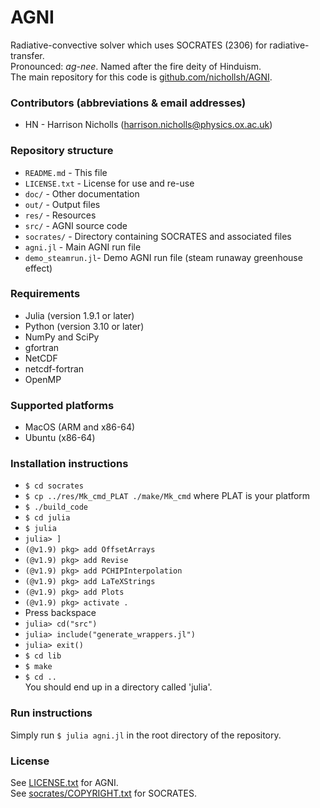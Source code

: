 # AGNI
Radiative-convective solver which uses SOCRATES (2306) for radiative-transfer.    
Pronounced: *ag-nee*. Named after the fire deity of Hinduism.    
The main repository for this code is [github.com/nichollsh/AGNI](https://github.com/nichollsh/AGNI).

### Contributors (abbreviations & email addresses)
* HN - Harrison Nicholls (harrison.nicholls@physics.ox.ac.uk)  

### Repository structure 
* `README.md`       - This file
* `LICENSE.txt`     - License for use and re-use
* `doc/`            - Other documentation
* `out/`            - Output files
* `res/`            - Resources
* `src/`            - AGNI source code
* `socrates/`       - Directory containing SOCRATES and associated files
* `agni.jl`         - Main AGNI run file
* `demo_steamrun.jl`- Demo AGNI run file (steam runaway greenhouse effect)


### Requirements
* Julia (version 1.9.1 or later)
* Python (version 3.10 or later)
* NumPy and SciPy
* gfortran
* NetCDF
* netcdf-fortran
* OpenMP

### Supported platforms
* MacOS (ARM and x86-64)
* Ubuntu (x86-64)

### Installation instructions
- `$ cd socrates`
- `$ cp ../res/Mk_cmd_PLAT ./make/Mk_cmd` where PLAT is your platform
- `$ ./build_code`
- `$ cd julia`
- `$ julia`
- `julia> ]`
- `(@v1.9) pkg> add OffsetArrays`
-  `(@v1.9) pkg> add Revise`
-  `(@v1.9) pkg> add PCHIPInterpolation`
-  `(@v1.9) pkg> add LaTeXStrings`
-  `(@v1.9) pkg> add Plots`
-  `(@v1.9) pkg> activate .`
-  Press backspace
-  `julia> cd("src")`
-  `julia> include("generate_wrappers.jl")`
-  `julia> exit()`
-  `$ cd lib`
-  `$ make`
-  `$ cd ..`   
You should end up in a directory called 'julia'.

### Run instructions
Simply run `$ julia agni.jl` in the root directory of the repository.

### License
See [LICENSE.txt](LICENSE.txt) for AGNI.      
See [socrates/COPYRIGHT.txt](socrates/COPYRIGHT.txt) for SOCRATES.   

